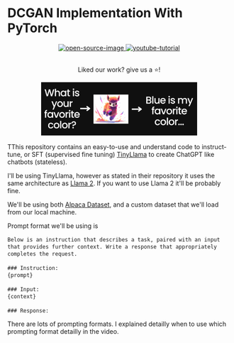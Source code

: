 # DCGAN Implementation With PyTorch

<div align="center">
    <a href="">
        <img alt="open-source-image"
		src="https://img.shields.io/badge/%E2%9D%A4%EF%B8%8F_Open_Source-%2350C878?style=for-the-badge"/>
    </a>
    <a href="https://youtu.be/6XeTk8cZUsM">
        <img alt="youtube-tutorial"
        src="https://img.shields.io/badge/YouTube_Tutorial-grey?style=for-the-badge&logo=YouTube&logoColor=%23FF0000"/>
    </a>
</div>
<br/>
<div align="center">
    <p>Liked our work? give us a ⭐!</p>
</div>

<p align="center">
  <img src="./assets/sample.png" height="70%" width="70%"/>
</p>

TThis repository contains an easy-to-use and understand code to instruct-tune, or SFT (supervised fine tuning) [TinyLlama](https://github.com/jzhang38/TinyLlama) to create ChatGPT like chatbots (stateless).

I'll be using TinyLlama, however as stated in their repository it uses the same architecture as [Llama 2](https://arxiv.org/abs/2307.09288). If you want to use Llama 2 it'll be probably fine.

We'll be using both [Alpaca Dataset](https://crfm.stanford.edu/2023/03/13/alpaca.html), and a custom dataset that we'll load from our local machine.

Prompt format we'll be using is
```
Below is an instruction that describes a task, paired with an input that provides further context. Write a response that appropriately completes the request.

### Instruction:
{prompt}

### Input:
{context}

### Response:
```

There are lots of prompting formats. I explained detailly when to use which prompting format detailly in the video.
